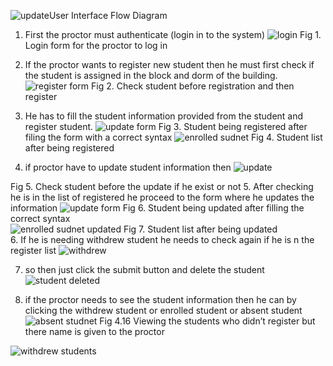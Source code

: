 ![update](https://github.com/user-attachments/assets/a96833b6-7fc8-451b-be8e-fae9b543d5ca)User Interface Flow Diagram

1. First the proctor must authenticate (login in to the system)
![login](https://github.com/user-attachments/assets/c98cbb45-6ee9-4e5c-976a-82df7502cb20)
Fig 1. Login form for the proctor to log in

2. If the proctor wants to register new student then he must first check if the student is assigned in the block and dorm of the building.
![register form](https://github.com/user-attachments/assets/7cb5e0f9-ec47-46fa-857b-86cdd9acd67f)
Fig 2. Check student before registration and then register

3. He has to fill the student information provided from the student and register student.
![update form](https://github.com/user-attachments/assets/c7902769-c92d-47be-9c37-6f92ca0f6e69)
Fig 3. Student being registered after filing the form with a correct syntax
![enrolled sudnet](https://github.com/user-attachments/assets/fe8273bb-5a77-490c-8b1a-577675b3b502)
Fig 4. Student list after being registered 
4. if proctor have to update student information then 
![update](https://github.com/user-attachments/assets/17812a7f-6299-40e4-baec-daa8ff95037f)

Fig 5. Check student before the update if he exist or not 
5. After checking he is in the list of registered he proceed to the form where he updates the information
![update form](https://github.com/user-attachments/assets/8ea341d9-e404-498d-aae9-83a69772c3f1)
Fig 6. Student being updated after filling the correct syntax  
![enrolled sudnet updated](https://github.com/user-attachments/assets/5ca8e594-866f-4da4-a814-542c21dc2747)
Fig 7. Student list after being updated  
6. If he is needing withdrew student he needs to check again if he is n the register list
![withdrew](https://github.com/user-attachments/assets/9a3f788b-9496-455c-b11d-f1e3a6f04b01)

7. so then just click the submit button and delete the student
![student deleted](https://github.com/user-attachments/assets/1de04b26-6678-41ca-9436-ab5e2d342095)


8.  if the proctor needs to see the student information then he can by clicking the 
withdrew student or enrolled student or absent student
![absent studnet](https://github.com/user-attachments/assets/2c7a8b80-1fc9-48f3-ba20-7771eb7322ae)
Fig 4.16 Viewing the students who didn’t register but there name is given to the proctor

![withdrew students](https://github.com/user-attachments/assets/78a9eac2-0312-4cfc-bc59-7d2c33dc6c7c)


